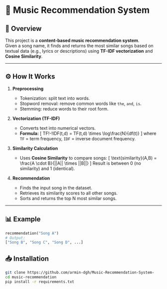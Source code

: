 # 🎵 Music Recommendation System 

## 📌 Overview
This project is a **content-based music recommendation system**.  
Given a song name, it finds and returns the most similar songs based on textual data (e.g., lyrics or descriptions) using **TF-IDF vectorization** and **Cosine Similarity**.

---

## ⚙️ How It Works
1. **Preprocessing**
   - Tokenization: split text into words.
   - Stopword removal: remove common words like `the`, `and`, `is`.
   - Stemming: reduce words to their root form.

2. **Vectorization (TF-IDF)**
   - Converts text into numerical vectors.
   - **Formula:**
     \[
     TF\!-\!IDF(t,d) = TF(t,d) \times \log\frac{N}{df(t)}
     \]
     where `TF` = term frequency, `IDF` = inverse document frequency.

3. **Similarity Calculation**
   - Uses **Cosine Similarity** to compare songs:
     \[
     \text{similarity}(A,B) = \frac{A \cdot B}{||A|| \times ||B||}
     \]
     Result is between 0 (no similarity) and 1 (identical).

4. **Recommendation**
   - Finds the input song in the dataset.
   - Retrieves its similarity scores to all other songs.
   - Sorts and returns the top N most similar songs.

---

## 📊 Example
```python
recommendation("Song A")
# Output:
["Song B", "Song C", "Song D", ...]

```
## 📥 Installation
```bash
git clone https://github.com/armin-dgh/Music-Recommendation-System-
cd music-recommendation
pip install -r requirements.txt
```